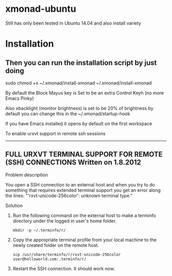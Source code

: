 xmonad-ubuntu
==================

Still has only been tested in Ubuntu 14.04 and also install variety

# Installation

## Then you can run the installation script by just doing

sudo chmod +x ~/.xmonad/install-xmonad
~/.xmonad/install-xmonad

By default the Block Mayus key is Set to be an extra Control Keyh (no more Emacs Pinky)

Also xbacklight (monitor brightness) is set to be 20% of brightness by default you can change this in the ~/.xmonad/startup-hook

If you have Emacs installed it opens by default on the first workspace

To enable urxvt support in remote ssh sessions

--------------------------------------------------------
FULL URXVT TERMINAL SUPPORT FOR REMOTE (SSH) CONNECTIONS
                  Written on 1.8.2012
--------------------------------------------------------
Problem description

You open a SSH connection to an external host and when you try to do
something that requires extended terminal support you get an error along the
lines: "'rxvt-unicode-256color': unknown terminal type."

Solution

1. Run the following command on the external host to make a terminfo directory
   under the logged in user's home folder.

       mkdir -p ~/.terminfo/r/

2. Copy the appropriate terminal profile from your local machine to the newly
   created folder on the remote host.

       scp /usr/share/terminfo/r/rxvt-unicode-256color user@helloworld.com:.terminfo/r/

3. Restart the SSH connection. It should work now.







